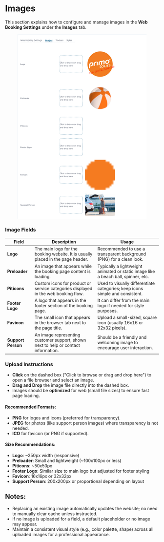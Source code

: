 # Images

This section explains how to configure and manage images in the **Web Booking Settings** under the **Images** tab.

<figure><img src="../../.gitbook/assets/image (17) (1).png" alt=""><figcaption></figcaption></figure>

### Image Fields

| Field              | Description                                                                        | Usage                                                                             |
| ------------------ | ---------------------------------------------------------------------------------- | --------------------------------------------------------------------------------- |
| **Logo**           | The main logo for the booking website. It is usually placed in the page header.    | Recommended to use a transparent background (PNG) for a clean look.               |
| **Preloader**      | An image that appears while the booking page content is loading.                   | Typically a lightweight animated or static image like a beach ball, spinner, etc. |
| **Piticons**       | Custom icons for product or service categories displayed in the web booking flow.  | Used to visually differentiate categories; keep icons simple and consistent.      |
| **Footer Logo**    | A logo that appears in the footer section of the booking page.                     | It can differ from the main logo if needed for style purposes.                    |
| **Favicon**        | The small icon that appears in the browser tab next to the page title.             | Upload a small-sized, square icon (usually 16x16 or 32x32 pixels).                |
| **Support Person** | An image representing customer support, shown next to help or contact information. | Should be a friendly and welcoming image to encourage user interaction.           |

### Upload Instructions

* **Click** on the dashed box ("Click to browse or drag and drop here") to open a file browser and select an image.
* **Drag and Drop** the image file directly into the dashed box.
* Images should be **optimized** for web (small file sizes) to ensure fast page loading.

#### Recommended Formats:

* **PNG** for logos and icons (preferred for transparency).
* **JPEG** for photos (like support person images) where transparency is not needed.
* **ICO** for favicon (or PNG if supported).

#### Size Recommendations:

* **Logo**: \~250px width (responsive)
* **Preloader**: Small and lightweight (\~100x100px or less)
* **Piticons**: \~50x50px
* **Footer Logo**: Similar size to main logo but adjusted for footer styling
* **Favicon**: 16x16px or 32x32px
* **Support Person**: 200x200px or proportional depending on layout

## Notes:

* Replacing an existing image automatically updates the website; no need to manually clear cache unless instructed.
* If no image is uploaded for a field, a default placeholder or no image may appear.
* Maintain a consistent visual style (e.g., color palette, shape) across all uploaded images for a professional appearance.
